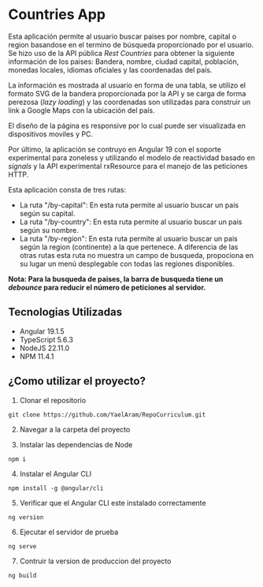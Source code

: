 # Countries App

Esta aplicación permite al usuario buscar paises por nombre, capital o region basandose en el termino de búsqueda 
proporcionado por el usuario. Se hizo uso de la API pública _Rest Countries_ para obtener la siguiente información
de los paises: Bandera, nombre, ciudad capital, población, monedas locales, idiomas oficiales y las coordenadas del
país.

La información es mostrada al usuario en forma de una tabla, se utilizo el formato SVG de la bandera proporcionada
por la API y se carga de forma perezosa (_lazy loading_) y las coordenadas son utilizadas para construir un link a 
Google Maps con la ubicación del país.

El diseño de la página es responsive por lo cual puede ser visualizada en dispositivos moviles y PC.

Por último, la aplicación se contruyo en Angular 19 con el soporte experimental para zoneless y utilizando el modelo
de reactividad basado en _signals_ y la API experimental rxResource para el manejo de las peticiones HTTP.

Esta aplicación consta de tres rutas:

- La ruta "/by-capital": En esta ruta permite al usuario buscar un pais según su capital.
- La ruta "/by-country": En esta ruta permite al usuario buscar un pais según su nombre.
- La ruta "/by-region": En esta ruta permite al usuario buscar un pais según la region (continente) a la que 
  pertenece. A diferencia de las otras rutas esta ruta no muestra un campo de busqueda, propociona en su lugar
  un menú desplegable con todas las regiones disponibles.

**Nota: Para la busqueda de paises, la barra de busqueda tiene un _debounce_ para reducir el número de peticiones
al servidor.**

## Tecnologias Utilizadas

- Angular 19.1.5
- TypeScript 5.6.3
- NodeJS 22.11.0
- NPM 11.4.1

## ¿Como utilizar el proyecto?

1. Clonar el repositorio

```
git clone https://github.com/YaelAram/RepoCurriculum.git
```

2. Navegar a la carpeta del proyecto

3. Instalar las dependencias de Node

```
npm i
```

4. Instalar el Angular CLI

```
npm install -g @angular/cli
```

5. Verificar que el Angular CLI este instalado correctamente

```
ng version
```

6. Ejecutar el servidor de prueba

```
ng serve
```

7. Contruir la version de produccion del proyecto

```
ng build
```
